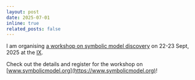 ```yaml
---
layout: post
date: 2025-07-01
inline: true
related_posts: false
---
```


I am organising [a workshop on symbolic model discovery](https://www.symbolicmodel.org) on 22-23 Sept, 2025 at the [IX](https://ix.imperial.ac.uk/event/symbolic-models-discovery-from-time-series-data-workshop).

Check out the details and register for the workshop on [www.symbolicmodel.org](https://www.symbolicmodel.org)!
